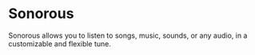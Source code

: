 # Sonorous
Sonorous allows you to listen to songs, music, sounds, or any audio, in a customizable and flexible tune.
